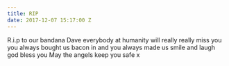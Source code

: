```yaml
---
title: RIP
date: 2017-12-07 15:17:00 Z
---
```


R.i.p to our bandana Dave everybody at humanity will really really miss you you always bought us bacon in and you always made us smile and laugh god bless you May the angels keep you safe x